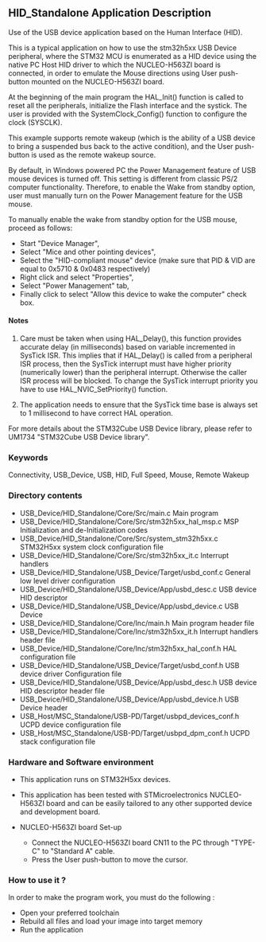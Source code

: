 ## HID_Standalone Application Description

Use of the USB device application based on the Human Interface (HID).

This is a typical application on how to use the stm32h5xx USB Device peripheral, where the STM32 MCU is
enumerated as a HID device using the native PC Host HID driver to which the NUCLEO-H563ZI
board is connected, in order to emulate the Mouse directions using User push-button mounted on the
NUCLEO-H563ZI board.

At the beginning of the main program the HAL_Init() function is called to reset all the peripherals, 
initialize the Flash interface and the systick. The user is provided with the SystemClock_Config() function 
to configure the clock (SYSCLK).

This example supports remote wakeup (which is the ability of a USB device to bring a suspended bus back
to the active condition), and the User push-button is used as the remote wakeup source.

By default, in Windows powered PC the Power Management feature of USB mouse devices is turned off.
This setting is different from classic PS/2 computer functionality. Therefore, to enable the Wake from
standby option, user must manually turn on the Power Management feature for the USB mouse.

To manually enable the wake from standby option for the USB mouse, proceed as follows:
 - Start "Device Manager",
 - Select "Mice and other pointing devices",
 - Select the "HID-compliant mouse" device (make sure that PID & VID are equal to 0x5710 & 0x0483 respectively)
 - Right click and select "Properties",
 - Select "Power Management" tab,
 - Finally click to select "Allow this device to wake the computer" check box.

#### Notes
 1. Care must be taken when using HAL_Delay(), this function provides accurate delay (in milliseconds)
      based on variable incremented in SysTick ISR. This implies that if HAL_Delay() is called from
      a peripheral ISR process, then the SysTick interrupt must have higher priority (numerically lower)
      than the peripheral interrupt. Otherwise the caller ISR process will be blocked.
      To change the SysTick interrupt priority you have to use HAL_NVIC_SetPriority() function.

 2. The application needs to ensure that the SysTick time base is always set to 1 millisecond
      to have correct HAL operation.

For more details about the STM32Cube USB Device library, please refer to UM1734
"STM32Cube USB Device library".

### Keywords

Connectivity, USB_Device, USB, HID, Full Speed, Mouse, Remote Wakeup

### Directory contents

  - USB_Device/HID_Standalone/Core/Src/main.c                     Main program
  - USB_Device/HID_Standalone/Core/Src/stm32h5xx_hal_msp.c        MSP Initialization and de-Initialization codes
  - USB_Device/HID_Standalone/Core/Src/system_stm32h5xx.c         STM32H5xx system clock configuration file
  - USB_Device/HID_Standalone/Core/Src/stm32h5xx_it.c             Interrupt handlers
  - USB_Device/HID_Standalone/USB_Device/Target/usbd_conf.c       General low level driver configuration
  - USB_Device/HID_Standalone/USB_Device/App/usbd_desc.c          USB device HID descriptor
  - USB_Device/HID_Standalone/USB_Device/App/usbd_device.c        USB Device
  - USB_Device/HID_Standalone/Core/Inc/main.h                     Main program header file
  - USB_Device/HID_Standalone/Core/Inc/stm32h5xx_it.h             Interrupt handlers header file
  - USB_Device/HID_Standalone/Core/Inc/stm32h5xx_hal_conf.h       HAL configuration file
  - USB_Device/HID_Standalone/USB_Device/Target/usbd_conf.h       USB device driver Configuration file
  - USB_Device/HID_Standalone/USB_Device/App/usbd_desc.h          USB device HID descriptor header file
  - USB_Device/HID_Standalone/USB_Device/App/usbd_device.h        USB Device header
  - USB_Host/MSC_Standalone/USB-PD/Target/usbpd_devices_conf.h    UCPD device configuration file
  - USB_Host/MSC_Standalone/USB-PD/Target/usbpd_dpm_conf.h        UCPD stack configuration file


### Hardware and Software environment

  - This application runs on STM32H5xx devices.

  - This application has been tested with STMicroelectronics NUCLEO-H563ZI board
    and can be easily tailored to any other supported device and development board.

  - NUCLEO-H563ZI board Set-up
    - Connect the NUCLEO-H563ZI board CN11 to the PC through "TYPE-C" to "Standard A" cable.
    - Press the User push-button  to move the cursor.



### How to use it ?

In order to make the program work, you must do the following :
 - Open your preferred toolchain
 - Rebuild all files and load your image into target memory
 - Run the application


